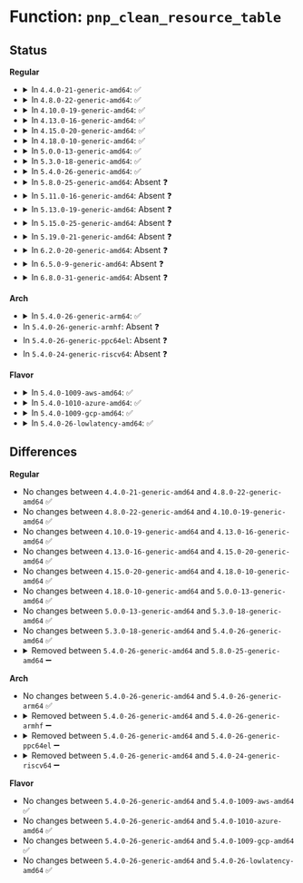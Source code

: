 # Function: <code>pnp_clean_resource_table</code>

## Status
<b>Regular</b>
<ul>
<li>
<details>
<summary>In <code>4.4.0-21-generic-amd64</code>: ✅</summary>

```c
void pnp_clean_resource_table(struct pnp_dev * dev)
```

```json
{
  "name": "pnp_clean_resource_table",
  "collision_type": "Unique Static",
  "inline_type": "No",
  "funcs": [
    {
      "addr": 18446744071583798880,
      "name": "pnp_clean_resource_table",
      "external": false,
      "loc": "drivers/pnp/manager.c:240",
      "file": "drivers/pnp/manager.c",
      "inline": "seen, unknown",
      "caller_inline": [],
      "caller_func": [
        "drivers/pnp/manager.c:pnp_assign_resources",
        "drivers/pnp/manager.c:pnp_assign_resources"
      ]
    }
  ],
  "symbols": [
    {
      "addr": 18446744071583798880,
      "name": "pnp_clean_resource_table",
      "section": ".text",
      "bind": "STB_LOCAL",
      "size": 80
    }
  ]
}
```
</details>
</li>
<li>
<details>
<summary>In <code>4.8.0-22-generic-amd64</code>: ✅</summary>

```c
void pnp_clean_resource_table(struct pnp_dev * dev)
```

```json
{
  "name": "pnp_clean_resource_table",
  "collision_type": "Unique Static",
  "inline_type": "No",
  "funcs": [
    {
      "addr": 18446744071584125136,
      "name": "pnp_clean_resource_table",
      "external": false,
      "loc": "drivers/pnp/manager.c:240",
      "file": "drivers/pnp/manager.c",
      "inline": "seen, unknown",
      "caller_inline": [],
      "caller_func": [
        "drivers/pnp/manager.c:pnp_assign_resources",
        "drivers/pnp/manager.c:pnp_assign_resources"
      ]
    }
  ],
  "symbols": [
    {
      "addr": 18446744071584125136,
      "name": "pnp_clean_resource_table",
      "section": ".text",
      "bind": "STB_LOCAL",
      "size": 83
    }
  ]
}
```
</details>
</li>
<li>
<details>
<summary>In <code>4.10.0-19-generic-amd64</code>: ✅</summary>

```c
void pnp_clean_resource_table(struct pnp_dev * dev)
```

```json
{
  "name": "pnp_clean_resource_table",
  "collision_type": "Unique Static",
  "inline_type": "No",
  "funcs": [
    {
      "addr": 18446744071584273136,
      "name": "pnp_clean_resource_table",
      "external": false,
      "loc": "drivers/pnp/manager.c:240",
      "file": "drivers/pnp/manager.c",
      "inline": "seen, unknown",
      "caller_inline": [],
      "caller_func": [
        "drivers/pnp/manager.c:pnp_assign_resources",
        "drivers/pnp/manager.c:pnp_assign_resources"
      ]
    }
  ],
  "symbols": [
    {
      "addr": 18446744071584273136,
      "name": "pnp_clean_resource_table",
      "section": ".text",
      "bind": "STB_LOCAL",
      "size": 83
    }
  ]
}
```
</details>
</li>
<li>
<details>
<summary>In <code>4.13.0-16-generic-amd64</code>: ✅</summary>

```c
void pnp_clean_resource_table(struct pnp_dev * dev)
```

```json
{
  "name": "pnp_clean_resource_table",
  "collision_type": "Unique Static",
  "inline_type": "No",
  "funcs": [
    {
      "addr": 18446744071584351152,
      "name": "pnp_clean_resource_table",
      "external": false,
      "loc": "drivers/pnp/manager.c:240",
      "file": "drivers/pnp/manager.c",
      "inline": "seen, unknown",
      "caller_inline": [],
      "caller_func": [
        "drivers/pnp/manager.c:pnp_assign_resources",
        "drivers/pnp/manager.c:pnp_assign_resources"
      ]
    }
  ],
  "symbols": [
    {
      "addr": 18446744071584351152,
      "name": "pnp_clean_resource_table",
      "section": ".text",
      "bind": "STB_LOCAL",
      "size": 83
    }
  ]
}
```
</details>
</li>
<li>
<details>
<summary>In <code>4.15.0-20-generic-amd64</code>: ✅</summary>

```c
void pnp_clean_resource_table(struct pnp_dev * dev)
```

```json
{
  "name": "pnp_clean_resource_table",
  "collision_type": "Unique Static",
  "inline_type": "No",
  "funcs": [
    {
      "addr": 18446744071584756944,
      "name": "pnp_clean_resource_table",
      "external": false,
      "loc": "drivers/pnp/manager.c:241",
      "file": "drivers/pnp/manager.c",
      "inline": "seen, unknown",
      "caller_inline": [],
      "caller_func": [
        "drivers/pnp/manager.c:pnp_assign_resources",
        "drivers/pnp/manager.c:pnp_assign_resources"
      ]
    }
  ],
  "symbols": [
    {
      "addr": 18446744071584756944,
      "name": "pnp_clean_resource_table",
      "section": ".text",
      "bind": "STB_LOCAL",
      "size": 83
    }
  ]
}
```
</details>
</li>
<li>
<details>
<summary>In <code>4.18.0-10-generic-amd64</code>: ✅</summary>

```c
void pnp_clean_resource_table(struct pnp_dev * dev)
```

```json
{
  "name": "pnp_clean_resource_table",
  "collision_type": "Unique Static",
  "inline_type": "No",
  "funcs": [
    {
      "addr": 18446744071584985408,
      "name": "pnp_clean_resource_table",
      "external": false,
      "loc": "drivers/pnp/manager.c:241",
      "file": "drivers/pnp/manager.c",
      "inline": "seen, unknown",
      "caller_inline": [],
      "caller_func": [
        "drivers/pnp/manager.c:pnp_assign_resources",
        "drivers/pnp/manager.c:pnp_assign_resources"
      ]
    }
  ],
  "symbols": [
    {
      "addr": 18446744071584985408,
      "name": "pnp_clean_resource_table",
      "section": ".text",
      "bind": "STB_LOCAL",
      "size": 83
    }
  ]
}
```
</details>
</li>
<li>
<details>
<summary>In <code>5.0.0-13-generic-amd64</code>: ✅</summary>

```c
void pnp_clean_resource_table(struct pnp_dev * dev)
```

```json
{
  "name": "pnp_clean_resource_table",
  "collision_type": "Unique Static",
  "inline_type": "No",
  "funcs": [
    {
      "addr": 18446744071585089776,
      "name": "pnp_clean_resource_table",
      "external": false,
      "loc": "drivers/pnp/manager.c:241",
      "file": "drivers/pnp/manager.c",
      "inline": "seen, unknown",
      "caller_inline": [],
      "caller_func": [
        "drivers/pnp/manager.c:pnp_assign_resources",
        "drivers/pnp/manager.c:pnp_assign_resources"
      ]
    }
  ],
  "symbols": [
    {
      "addr": 18446744071585089776,
      "name": "pnp_clean_resource_table",
      "section": ".text",
      "bind": "STB_LOCAL",
      "size": 83
    }
  ]
}
```
</details>
</li>
<li>
<details>
<summary>In <code>5.3.0-18-generic-amd64</code>: ✅</summary>

```c
void pnp_clean_resource_table(struct pnp_dev * dev)
```

```json
{
  "name": "pnp_clean_resource_table",
  "collision_type": "Unique Static",
  "inline_type": "No",
  "funcs": [
    {
      "addr": 18446744071585294192,
      "name": "pnp_clean_resource_table",
      "external": false,
      "loc": "drivers/pnp/manager.c:241",
      "file": "drivers/pnp/manager.c",
      "inline": "seen, unknown",
      "caller_inline": [],
      "caller_func": [
        "drivers/pnp/manager.c:pnp_assign_resources",
        "drivers/pnp/manager.c:pnp_assign_resources"
      ]
    }
  ],
  "symbols": [
    {
      "addr": 18446744071585294192,
      "name": "pnp_clean_resource_table",
      "section": ".text",
      "bind": "STB_LOCAL",
      "size": 80
    }
  ]
}
```
</details>
</li>
<li>
<details>
<summary>In <code>5.4.0-26-generic-amd64</code>: ✅</summary>

```c
void pnp_clean_resource_table(struct pnp_dev * dev)
```

```json
{
  "name": "pnp_clean_resource_table",
  "collision_type": "Unique Static",
  "inline_type": "No",
  "funcs": [
    {
      "addr": 18446744071585432160,
      "name": "pnp_clean_resource_table",
      "external": false,
      "loc": "drivers/pnp/manager.c:241",
      "file": "drivers/pnp/manager.c",
      "inline": "seen, unknown",
      "caller_inline": [],
      "caller_func": [
        "drivers/pnp/manager.c:pnp_assign_resources",
        "drivers/pnp/manager.c:pnp_assign_resources"
      ]
    }
  ],
  "symbols": [
    {
      "addr": 18446744071585432160,
      "name": "pnp_clean_resource_table",
      "section": ".text",
      "bind": "STB_LOCAL",
      "size": 80
    }
  ]
}
```
</details>
</li>
<li>
<details>
<summary>In <code>5.8.0-25-generic-amd64</code>: Absent ❓</summary>

```json
{
  "name": "pnp_clean_resource_table",
  "collision_type": "Unique Static",
  "inline_type": "Full",
  "funcs": [
    {
      "addr": 18446744071586150224,
      "name": "pnp_clean_resource_table",
      "external": false,
      "loc": "drivers/pnp/manager.c:241",
      "file": "drivers/pnp/manager.c",
      "inline": "not declared, inlined",
      "caller_inline": [
        "drivers/pnp/manager.c:pnp_assign_resources",
        "drivers/pnp/manager.c:pnp_assign_resources"
      ],
      "caller_func": []
    }
  ],
  "symbols": []
}
```
</details>
</li>
<li>
<details>
<summary>In <code>5.11.0-16-generic-amd64</code>: Absent ❓</summary>

```json
{
  "name": "pnp_clean_resource_table",
  "collision_type": "Unique Static",
  "inline_type": "Full",
  "funcs": [
    {
      "addr": 18446744071586268432,
      "name": "pnp_clean_resource_table",
      "external": false,
      "loc": "drivers/pnp/manager.c:241",
      "file": "drivers/pnp/manager.c",
      "inline": "not declared, inlined",
      "caller_inline": [
        "drivers/pnp/manager.c:pnp_assign_resources",
        "drivers/pnp/manager.c:pnp_assign_resources"
      ],
      "caller_func": []
    }
  ],
  "symbols": []
}
```
</details>
</li>
<li>
<details>
<summary>In <code>5.13.0-19-generic-amd64</code>: Absent ❓</summary>

```json
{
  "name": "pnp_clean_resource_table",
  "collision_type": "Unique Static",
  "inline_type": "Full",
  "funcs": [
    {
      "addr": 18446744071586141727,
      "name": "pnp_clean_resource_table",
      "external": false,
      "loc": "drivers/pnp/manager.c:241",
      "file": "drivers/pnp/manager.c",
      "inline": "not declared, inlined",
      "caller_inline": [
        "drivers/pnp/manager.c:pnp_assign_resources",
        "drivers/pnp/manager.c:pnp_assign_resources"
      ],
      "caller_func": []
    }
  ],
  "symbols": []
}
```
</details>
</li>
<li>
<details>
<summary>In <code>5.15.0-25-generic-amd64</code>: Absent ❓</summary>

```json
{
  "name": "pnp_clean_resource_table",
  "collision_type": "Unique Static",
  "inline_type": "Full",
  "funcs": [
    {
      "addr": 18446744071586642975,
      "name": "pnp_clean_resource_table",
      "external": false,
      "loc": "drivers/pnp/manager.c:241",
      "file": "drivers/pnp/manager.c",
      "inline": "not declared, inlined",
      "caller_inline": [
        "drivers/pnp/manager.c:pnp_assign_resources",
        "drivers/pnp/manager.c:pnp_assign_resources"
      ],
      "caller_func": []
    }
  ],
  "symbols": []
}
```
</details>
</li>
<li>
<details>
<summary>In <code>5.19.0-21-generic-amd64</code>: Absent ❓</summary>

```json
{
  "name": "pnp_clean_resource_table",
  "collision_type": "Unique Static",
  "inline_type": "Full",
  "funcs": [
    {
      "addr": 18446744071587909573,
      "name": "pnp_clean_resource_table",
      "external": false,
      "loc": "drivers/pnp/manager.c:241",
      "file": "drivers/pnp/manager.c",
      "inline": "not declared, inlined",
      "caller_inline": [
        "drivers/pnp/manager.c:pnp_disable_dev",
        "drivers/pnp/manager.c:pnp_assign_resources",
        "drivers/pnp/manager.c:pnp_assign_resources"
      ],
      "caller_func": []
    }
  ],
  "symbols": []
}
```
</details>
</li>
<li>
<details>
<summary>In <code>6.2.0-20-generic-amd64</code>: Absent ❓</summary>

```json
{
  "name": "pnp_clean_resource_table",
  "collision_type": "Unique Static",
  "inline_type": "Full",
  "funcs": [
    {
      "addr": 18446744071589260757,
      "name": "pnp_clean_resource_table",
      "external": false,
      "loc": "drivers/pnp/manager.c:241",
      "file": "drivers/pnp/manager.c",
      "inline": "not declared, inlined",
      "caller_inline": [
        "drivers/pnp/manager.c:pnp_disable_dev",
        "drivers/pnp/manager.c:pnp_assign_resources",
        "drivers/pnp/manager.c:pnp_assign_resources"
      ],
      "caller_func": []
    }
  ],
  "symbols": []
}
```
</details>
</li>
<li>
<details>
<summary>In <code>6.5.0-9-generic-amd64</code>: Absent ❓</summary>

```json
{
  "name": "pnp_clean_resource_table",
  "collision_type": "Unique Static",
  "inline_type": "Full",
  "funcs": [
    {
      "addr": 18446744071589557669,
      "name": "pnp_clean_resource_table",
      "external": false,
      "loc": "drivers/pnp/manager.c:241",
      "file": "drivers/pnp/manager.c",
      "inline": "not declared, inlined",
      "caller_inline": [
        "drivers/pnp/manager.c:pnp_disable_dev",
        "drivers/pnp/manager.c:pnp_assign_resources",
        "drivers/pnp/manager.c:pnp_assign_resources"
      ],
      "caller_func": []
    }
  ],
  "symbols": []
}
```
</details>
</li>
<li>
<details>
<summary>In <code>6.8.0-31-generic-amd64</code>: Absent ❓</summary>

```json
{
  "name": "pnp_clean_resource_table",
  "collision_type": "Unique Static",
  "inline_type": "Full",
  "funcs": [
    {
      "addr": 18446744071589866853,
      "name": "pnp_clean_resource_table",
      "external": false,
      "loc": "drivers/pnp/manager.c:241",
      "file": "drivers/pnp/manager.c",
      "inline": "not declared, inlined",
      "caller_inline": [
        "drivers/pnp/manager.c:pnp_disable_dev",
        "drivers/pnp/manager.c:pnp_assign_resources",
        "drivers/pnp/manager.c:pnp_assign_resources"
      ],
      "caller_func": []
    }
  ],
  "symbols": []
}
```
</details>
</li>
</ul>
<b>Arch</b>
<ul>
<li>
<details>
<summary>In <code>5.4.0-26-generic-arm64</code>: ✅</summary>

```c
void pnp_clean_resource_table(struct pnp_dev * dev)
```

```json
{
  "name": "pnp_clean_resource_table",
  "collision_type": "Unique Static",
  "inline_type": "No",
  "funcs": [
    {
      "addr": 18446603336497714584,
      "name": "pnp_clean_resource_table",
      "external": false,
      "loc": "drivers/pnp/manager.c:241",
      "file": "drivers/pnp/manager.c",
      "inline": "seen, unknown",
      "caller_inline": [],
      "caller_func": [
        "drivers/pnp/manager.c:pnp_assign_resources",
        "drivers/pnp/manager.c:pnp_assign_resources"
      ]
    }
  ],
  "symbols": [
    {
      "addr": 18446603336497714584,
      "name": "pnp_clean_resource_table",
      "section": ".text",
      "bind": "STB_LOCAL",
      "size": 104
    }
  ]
}
```
</details>
</li>
<li>
In <code>5.4.0-26-generic-armhf</code>: Absent ❓
</li>
<li>
In <code>5.4.0-26-generic-ppc64el</code>: Absent ❓
</li>
<li>
In <code>5.4.0-24-generic-riscv64</code>: Absent ❓
</li>
</ul>
<b>Flavor</b>
<ul>
<li>
<details>
<summary>In <code>5.4.0-1009-aws-amd64</code>: ✅</summary>

```c
void pnp_clean_resource_table(struct pnp_dev * dev)
```

```json
{
  "name": "pnp_clean_resource_table",
  "collision_type": "Unique Static",
  "inline_type": "No",
  "funcs": [
    {
      "addr": 18446744071585194688,
      "name": "pnp_clean_resource_table",
      "external": false,
      "loc": "drivers/pnp/manager.c:241",
      "file": "drivers/pnp/manager.c",
      "inline": "seen, unknown",
      "caller_inline": [],
      "caller_func": [
        "drivers/pnp/manager.c:pnp_assign_resources",
        "drivers/pnp/manager.c:pnp_assign_resources"
      ]
    }
  ],
  "symbols": [
    {
      "addr": 18446744071585194688,
      "name": "pnp_clean_resource_table",
      "section": ".text",
      "bind": "STB_LOCAL",
      "size": 80
    }
  ]
}
```
</details>
</li>
<li>
<details>
<summary>In <code>5.4.0-1010-azure-amd64</code>: ✅</summary>

```c
void pnp_clean_resource_table(struct pnp_dev * dev)
```

```json
{
  "name": "pnp_clean_resource_table",
  "collision_type": "Unique Static",
  "inline_type": "No",
  "funcs": [
    {
      "addr": 18446744071585146896,
      "name": "pnp_clean_resource_table",
      "external": false,
      "loc": "drivers/pnp/manager.c:241",
      "file": "drivers/pnp/manager.c",
      "inline": "seen, unknown",
      "caller_inline": [],
      "caller_func": [
        "drivers/pnp/manager.c:pnp_assign_resources",
        "drivers/pnp/manager.c:pnp_assign_resources"
      ]
    }
  ],
  "symbols": [
    {
      "addr": 18446744071585146896,
      "name": "pnp_clean_resource_table",
      "section": ".text",
      "bind": "STB_LOCAL",
      "size": 80
    }
  ]
}
```
</details>
</li>
<li>
<details>
<summary>In <code>5.4.0-1009-gcp-amd64</code>: ✅</summary>

```c
void pnp_clean_resource_table(struct pnp_dev * dev)
```

```json
{
  "name": "pnp_clean_resource_table",
  "collision_type": "Unique Static",
  "inline_type": "No",
  "funcs": [
    {
      "addr": 18446744071585382560,
      "name": "pnp_clean_resource_table",
      "external": false,
      "loc": "drivers/pnp/manager.c:241",
      "file": "drivers/pnp/manager.c",
      "inline": "seen, unknown",
      "caller_inline": [],
      "caller_func": [
        "drivers/pnp/manager.c:pnp_assign_resources",
        "drivers/pnp/manager.c:pnp_assign_resources"
      ]
    }
  ],
  "symbols": [
    {
      "addr": 18446744071585382560,
      "name": "pnp_clean_resource_table",
      "section": ".text",
      "bind": "STB_LOCAL",
      "size": 80
    }
  ]
}
```
</details>
</li>
<li>
<details>
<summary>In <code>5.4.0-26-lowlatency-amd64</code>: ✅</summary>

```c
void pnp_clean_resource_table(struct pnp_dev * dev)
```

```json
{
  "name": "pnp_clean_resource_table",
  "collision_type": "Unique Static",
  "inline_type": "No",
  "funcs": [
    {
      "addr": 18446744071585489904,
      "name": "pnp_clean_resource_table",
      "external": false,
      "loc": "drivers/pnp/manager.c:241",
      "file": "drivers/pnp/manager.c",
      "inline": "seen, unknown",
      "caller_inline": [],
      "caller_func": [
        "drivers/pnp/manager.c:pnp_assign_resources",
        "drivers/pnp/manager.c:pnp_assign_resources"
      ]
    }
  ],
  "symbols": [
    {
      "addr": 18446744071585489904,
      "name": "pnp_clean_resource_table",
      "section": ".text",
      "bind": "STB_LOCAL",
      "size": 80
    }
  ]
}
```
</details>
</li>
</ul>

## Differences
<b>Regular</b>
<ul>
<li>
No changes between <code>4.4.0-21-generic-amd64</code> and <code>4.8.0-22-generic-amd64</code> ✅
</li>
<li>
No changes between <code>4.8.0-22-generic-amd64</code> and <code>4.10.0-19-generic-amd64</code> ✅
</li>
<li>
No changes between <code>4.10.0-19-generic-amd64</code> and <code>4.13.0-16-generic-amd64</code> ✅
</li>
<li>
No changes between <code>4.13.0-16-generic-amd64</code> and <code>4.15.0-20-generic-amd64</code> ✅
</li>
<li>
No changes between <code>4.15.0-20-generic-amd64</code> and <code>4.18.0-10-generic-amd64</code> ✅
</li>
<li>
No changes between <code>4.18.0-10-generic-amd64</code> and <code>5.0.0-13-generic-amd64</code> ✅
</li>
<li>
No changes between <code>5.0.0-13-generic-amd64</code> and <code>5.3.0-18-generic-amd64</code> ✅
</li>
<li>
No changes between <code>5.3.0-18-generic-amd64</code> and <code>5.4.0-26-generic-amd64</code> ✅
</li>
<li>
<details>
<summary>Removed between <code>5.4.0-26-generic-amd64</code> and <code>5.8.0-25-generic-amd64</code> ➖</summary>

```c
void pnp_clean_resource_table(struct pnp_dev * dev)
```
</details>
</li>
</ul>
<b>Arch</b>
<ul>
<li>
No changes between <code>5.4.0-26-generic-amd64</code> and <code>5.4.0-26-generic-arm64</code> ✅
</li>
<li>
<details>
<summary>Removed between <code>5.4.0-26-generic-amd64</code> and <code>5.4.0-26-generic-armhf</code> ➖</summary>

```c
void pnp_clean_resource_table(struct pnp_dev * dev)
```
</details>
</li>
<li>
<details>
<summary>Removed between <code>5.4.0-26-generic-amd64</code> and <code>5.4.0-26-generic-ppc64el</code> ➖</summary>

```c
void pnp_clean_resource_table(struct pnp_dev * dev)
```
</details>
</li>
<li>
<details>
<summary>Removed between <code>5.4.0-26-generic-amd64</code> and <code>5.4.0-24-generic-riscv64</code> ➖</summary>

```c
void pnp_clean_resource_table(struct pnp_dev * dev)
```
</details>
</li>
</ul>
<b>Flavor</b>
<ul>
<li>
No changes between <code>5.4.0-26-generic-amd64</code> and <code>5.4.0-1009-aws-amd64</code> ✅
</li>
<li>
No changes between <code>5.4.0-26-generic-amd64</code> and <code>5.4.0-1010-azure-amd64</code> ✅
</li>
<li>
No changes between <code>5.4.0-26-generic-amd64</code> and <code>5.4.0-1009-gcp-amd64</code> ✅
</li>
<li>
No changes between <code>5.4.0-26-generic-amd64</code> and <code>5.4.0-26-lowlatency-amd64</code> ✅
</li>
</ul>
